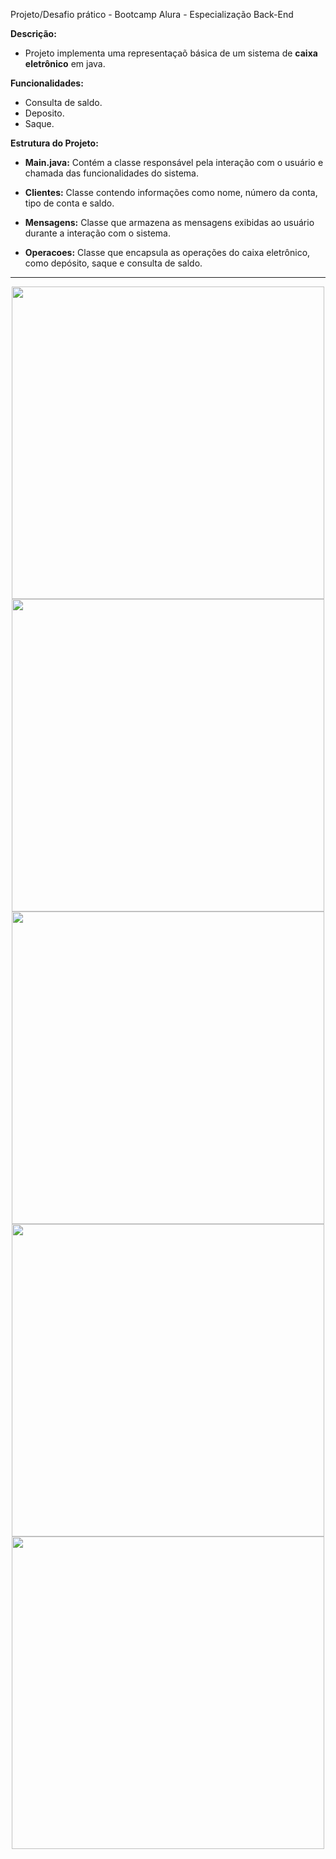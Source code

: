 Projeto/Desafio prático - Bootcamp Alura - Especialização Back-End

**Descrição:**
- Projeto implementa uma representaçaõ básica de um sistema de **caixa eletrônico** em java.


**Funcionalidades:**
- Consulta de saldo.
- Deposito.
- Saque.


**Estrutura do Projeto:**

- **Main.java:** Contém a classe responsável pela interação com o usuário e chamada das funcionalidades do sistema.

- **Clientes:** Classe contendo informações como nome, número da conta, tipo de conta e saldo.

- **Mensagens:** Classe que armazena as mensagens exibidas ao usuário durante a interação com o sistema.

- **Operacoes:** Classe que encapsula as operações do caixa eletrônico, como depósito, saque e consulta de saldo.


*******************************************************************
<div align="center">
<img src="https://github.com/Mviniicius11/desafio_CaixaEletronicoAlura/assets/127998638/1d90bc78-decb-4f2d-ba8c-c61b3eba41aa" width="500px" />

<img src="https://github.com/Mviniicius11/desafio_CaixaEletronicoAlura/assets/127998638/b8dd564f-d371-42cf-b519-dd5f3b6ad905" width="500px" />
</div>

<div align="center">
<img src="https://github.com/Mviniicius11/desafio_CaixaEletronicoAlura/assets/127998638/f82b9213-805c-4e5c-a7aa-652d85b1f65b" width="500px" />

<img src="https://github.com/Mviniicius11/desafio_CaixaEletronicoAlura/assets/127998638/35c6f8da-7755-49fb-9e4b-0e512eb24d6c" width="500px" />
</div>

<div align="center">
<img src="https://github.com/Mviniicius11/desafio_CaixaEletronicoAlura/assets/127998638/126de44a-ea76-4199-8268-c7146a5d5b65" width="500px" />
</div>
